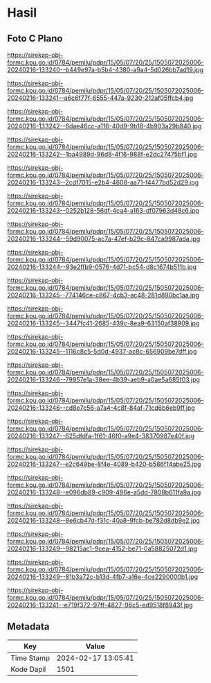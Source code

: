 # Hasil

## Foto C Plano

https://sirekap-obj-formc.kpu.go.id/0784/pemilu/pdpr/15/05/07/20/25/1505072025006-20240216-133240--b449e97a-b5b4-4380-a9a4-5d026bb7ad19.jpg

https://sirekap-obj-formc.kpu.go.id/0784/pemilu/pdpr/15/05/07/20/25/1505072025006-20240216-133241--a6c6f77f-6555-447a-9230-212af05ffcb4.jpg

https://sirekap-obj-formc.kpu.go.id/0784/pemilu/pdpr/15/05/07/20/25/1505072025006-20240216-133242--6dae46cc-a116-40d9-9b18-4b903a29b840.jpg

https://sirekap-obj-formc.kpu.go.id/0784/pemilu/pdpr/15/05/07/20/25/1505072025006-20240216-133242--1ba4989d-96d8-4f16-988f-e2dc27475bf1.jpg

https://sirekap-obj-formc.kpu.go.id/0784/pemilu/pdpr/15/05/07/20/25/1505072025006-20240216-133243--2cdf7015-e2b4-4608-aa71-f4477bd52d29.jpg

https://sirekap-obj-formc.kpu.go.id/0784/pemilu/pdpr/15/05/07/20/25/1505072025006-20240216-133243--0252b128-56df-4ca4-a163-df07963d48c6.jpg

https://sirekap-obj-formc.kpu.go.id/0784/pemilu/pdpr/15/05/07/20/25/1505072025006-20240216-133244--59d90075-ac7a-47ef-b29c-847ca9987ada.jpg

https://sirekap-obj-formc.kpu.go.id/0784/pemilu/pdpr/15/05/07/20/25/1505072025006-20240216-133244--93e2ffb9-0576-4d71-bc54-d8c1674b511b.jpg

https://sirekap-obj-formc.kpu.go.id/0784/pemilu/pdpr/15/05/07/20/25/1505072025006-20240216-133245--774146ce-c867-4cb3-ac48-281d890bc1aa.jpg

https://sirekap-obj-formc.kpu.go.id/0784/pemilu/pdpr/15/05/07/20/25/1505072025006-20240216-133245--3447fc41-2685-439c-8ea9-63150af38909.jpg

https://sirekap-obj-formc.kpu.go.id/0784/pemilu/pdpr/15/05/07/20/25/1505072025006-20240216-133245--1116c8c5-5d0d-4937-ac8c-656909be7dff.jpg

https://sirekap-obj-formc.kpu.go.id/0784/pemilu/pdpr/15/05/07/20/25/1505072025006-20240216-133246--79957e1a-38ee-4b39-aeb9-a0ae5a685f03.jpg

https://sirekap-obj-formc.kpu.go.id/0784/pemilu/pdpr/15/05/07/20/25/1505072025006-20240216-133246--cd8e7c56-a7a4-4c8f-84af-71cd6b6eb9ff.jpg

https://sirekap-obj-formc.kpu.go.id/0784/pemilu/pdpr/15/05/07/20/25/1505072025006-20240216-133247--625dfdfa-1f61-46f0-a9e4-38370987e40f.jpg

https://sirekap-obj-formc.kpu.go.id/0784/pemilu/pdpr/15/05/07/20/25/1505072025006-20240216-133247--e2c649be-8f4e-4089-b420-b586f14abe25.jpg

https://sirekap-obj-formc.kpu.go.id/0784/pemilu/pdpr/15/05/07/20/25/1505072025006-20240216-133248--e096db89-c909-496e-a5dd-7808b611fa9a.jpg

https://sirekap-obj-formc.kpu.go.id/0784/pemilu/pdpr/15/05/07/20/25/1505072025006-20240216-133248--8e6cb47d-f31c-40a8-9fcb-be782d8db9e2.jpg

https://sirekap-obj-formc.kpu.go.id/0784/pemilu/pdpr/15/05/07/20/25/1505072025006-20240216-133249--98215ac1-9cea-4152-be71-0a58825072d1.jpg

https://sirekap-obj-formc.kpu.go.id/0784/pemilu/pdpr/15/05/07/20/25/1505072025006-20240216-133249--81b3a72c-b13d-4fb7-a16e-4ce2290000b1.jpg

https://sirekap-obj-formc.kpu.go.id/0784/pemilu/pdpr/15/05/07/20/25/1505072025006-20240216-133241--e719f372-97ff-4827-96c5-ed9518f8943f.jpg


## Metadata

| Key        | Value               |
| ---------- | ------------------- |
| Time Stamp | 2024-02-17 13:05:41 |
| Kode Dapil | 1501                |




